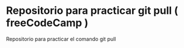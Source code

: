 # Repositorio para practicar git pull ( freeCodeCamp )
Repositorio para practicar el comando git pull
